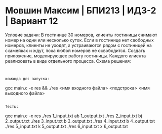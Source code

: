 # Мовшин Максим | БПИ213 | ИДЗ-2 | Вариант 12
Условие задачи:
В гостинице 30 номеров, клиенты гостиницы снимают номер на одни или несколько суток. Если в гостинице нет свободных номеров, клиенты не уходят, а устраиваются рядом с гостиницей на скамейках и ждут, пока любой номеров не освободится. Создать приложение, моделирующее работу гостиницы. Каждого клиента реализовать в виде отдельного процесса.
Схема решения:
```


команда для запуска:
```
gcc main.c -o res && ./res <имя входного файла> <подстрока> <имя выходного файла>
```

Тесты:
```
gcc main.c -o res
./res 1_input.txt ab 1_output.txt
./res 2_input.txt bj 2_output.txt
./res 3_input.txt b 3_output.txt
./res 4_input.txt b 4_output.txt
./res 5_input.txt k 5_output.txt
./res 6_input.txt x 6_output.txt
```

